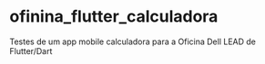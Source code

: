 # ofinina_flutter_calculadora
Testes de um app mobile calculadora para a Oficina Dell LEAD de Flutter/Dart
